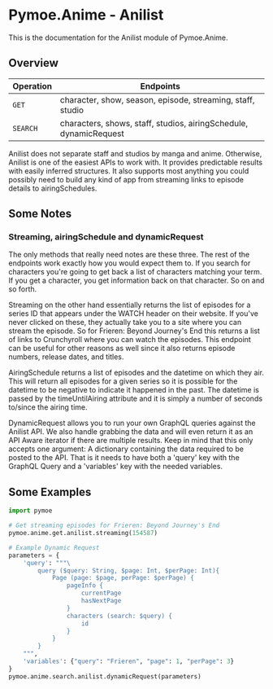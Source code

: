 # Pymoe.Anime - Anilist

This is the documentation for the Anilist module of Pymoe.Anime.

## Overview

| Operation  | Endpoints  |
| ---------- | -------------------------------------- |
| `GET`  | character, show, season, episode, streaming, staff, studio |
| `SEARCH` | characters, shows, staff, studios, airingSchedule, dynamicRequest |

Anilist does not separate staff and studios by manga and anime. Otherwise, Anilist is one of the easiest APIs to work with. It provides predictable results with easily inferred structures. It also supports most anything you could possibly need to build any kind of app from streaming links to episode details to airingSchedules.

## Some Notes

### Streaming, airingSchedule and dynamicRequest

The only methods that really need notes are these three. The rest of the endpoints work exactly how you would expect them to. If you search for characters you're going to get back a list of characters matching your term. If you get a character, you get information back on that character. So on and so forth.

Streaming on the other hand essentially returns the list of episodes for a series ID that appears under the WATCH header on their website. If you've never clicked on these, they actually take you to a site where you can stream the episode. So for Frieren: Beyond Journey's End this returns a list of links to Crunchyroll where you can watch the episodes. This endpoint can be useful for other reasons as well since it also returns episode numbers, release dates, and titles.

AiringSchedule returns a list of episodes and the datetime on which they air. This will return all episodes for a given series so it is possible for the datetime to be negative to indicate it happened in the past. The datetime is passed by the timeUntilAiring attribute and it is simply a number of seconds to/since the airing time.

DynamicRequest allows you to run your own GraphQL queries against the Anilist API. We also handle grabbing the data and will even return it as an API Aware iterator if there are multiple results. Keep in mind that this only accepts one argument: A dictionary containing the data required to be posted to the API. That is it needs to have both a 'query' key with the GraphQL Query and a 'variables' key with the needed variables.

## Some Examples

```python
import pymoe

# Get streaming episodes for Frieren: Beyond Journey's End
pymoe.anime.get.anilist.streaming(154587)

# Example Dynamic Request
parameters = {
    'query': """\
        query ($query: String, $page: Int, $perPage: Int){
            Page (page: $page, perPage: $perPage) {
                pageInfo {
                    currentPage
                    hasNextPage
                }
                characters (search: $query) {
                    id
                }
            }
        }
    """,
    'variables': {"query": "Frieren", "page": 1, "perPage": 3}
}
pymoe.anime.search.anilist.dynamicRequest(parameters)
```